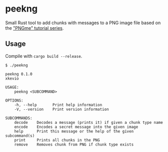 # peekng
Small Rust tool to add chunks with messages to a PNG image file based on the ["PNGme" tutorial series](https://picklenerd.github.io/pngme_book/introduction.html).

## Usage
Compile with `cargo build --release`.

`$ ./peekng`

```
peekng 0.1.0
xkevio

USAGE:
    peekng <SUBCOMMAND>

OPTIONS:
    -h, --help       Print help information
    -V, --version    Print version information

SUBCOMMANDS:
    decode    Decodes a message (prints it) if given a chunk type name
    encode    Encodes a secret message into the given image
    help      Print this message or the help of the given subcommand(s)
    print     Prints all chunks in the PNG
    remove    Removes chunk from PNG if chunk type exists
```